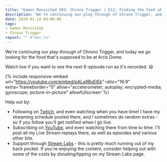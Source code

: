 ```yaml
---
title: "Games Revisited S02: Chrono Trigger / E11: Finding the Food at Arris Dome"
description: "We're continuing our play-through of Chrono Trigger, and today we go looking for the food that's supposed to be at Arris Dome."
date: 2020-01-14 04:00:00
tags:
- Games Revisited
- Chrono Trigger
repost: "" #"dev.to"
---
```


We're continuing our play-through of Chrono Trigger, and today we go looking for the food that's supposed to be at Arris Dome.

Watch live if you want to see the next 6-episode run as it's recorded. :smiley:
<!--more-->

{% include responsive-embed url="https://youtube.com/embed/pALa9BxElEk" ratio="16:9" extra='frameborder="0" allow="accelerometer; autoplay; encrypted-media; gyroscope; picture-in-picture" allowfullscreen' %}

Help out by:
 * Following on [Twtich](https://twitch.tv/AnonJr_Live), and even watching when you have time! I have my streaming schedule posted there, and I sometimes do random extras - so if you follow you'll get notified when I go live.
 * Subscribing on [YouTube](http://www.youtube.com/channel/UCXafqhKHbkSUIrq0LAuu0tw), and even watching there from time to time. I'll post all my Live Stream replays there, as well as episodes and various other bits.
 * Support through [Stream Labs](https://streamlabs.com/anonjr_live) - this is pretty much running out of my back pocket. If you're enjoying the content, consider helping out with some of the costs by donating/tipping on my Stream Labs page.
